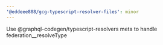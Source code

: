 ```yaml
---
'@eddeee888/gcg-typescript-resolver-files': minor
---
```


Use @graphql-codegen/typescript-resolvers meta to handle federation\_\_resolveType
